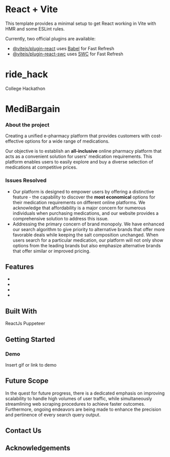 # React + Vite

This template provides a minimal setup to get React working in Vite with HMR and some ESLint rules.

Currently, two official plugins are available:

- [@vitejs/plugin-react](https://github.com/vitejs/vite-plugin-react/blob/main/packages/plugin-react/README.md) uses [Babel](https://babeljs.io/) for Fast Refresh
- [@vitejs/plugin-react-swc](https://github.com/vitejs/vite-plugin-react-swc) uses [SWC](https://swc.rs/) for Fast Refresh

# ride_hack

College Hackathon



# MediBargain
### About the project

Creating a unified e-pharmacy platform that provides customers with cost-effective options for a wide range of medications. 


Our objective is to establish an **all-inclusive** online pharmacy platform that acts as a convenient solution for users' medication requirements. This platform enables users to easily explore and buy a diverse selection of medications at competitive prices. 


### Issues Resolved

* Our platform is designed to empower users by offering a distinctive feature - the capability to discover the **most economical** options for their medication requirements on different online platforms. We acknowledge that affordability is a major concern for numerous individuals when purchasing medications, and our website provides a comprehensive solution to address this issue.
* Addressing the primary concern of brand monopoly. We have enhanced our search algorithm to give priority to alternative brands that offer more favorable deals while keeping the salt composition unchanged. When users search for a particular medication, our platform will not only show options from the leading brands but also emphasize alternative brands that offer similar or improved pricing.
## Features

- 
- 
- 
- 


## Built With

ReactJs
Puppeteer

## Getting Started
### Demo

Insert gif or link to demo


## Future Scope

In the quest for future progress, there is a dedicated emphasis on improving scalability to handle high volumes of user traffic, while simultaneously streamlining web scraping procedures to achieve faster outcomes. Furthermore, ongoing endeavors are being made to enhance the precision and pertinence of every search query output.
## Contact Us
## Acknowledgements
